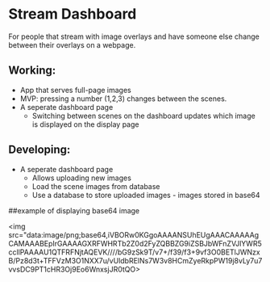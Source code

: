 # Stream Dashboard

For people that stream with image overlays and have someone else change between their overlays on a webpage.

## Working:
 * App that serves full-page images
 * MVP: pressing a number (1,2,3) changes between the scenes.
 * A seperate dashboard page
 	* Switching between scenes on the dashboard updates which image is displayed on the display page

## Developing:
 * A seperate dashboard page
 	* Allows uploading new images 
 	* Load the scene images from database
 	* Use a database to store uploaded images - images stored in base64

##example of displaying base64 image

<img src="data:image/png;base64,iVBORw0KGgoAAAANSUhEUgAAACAAAAAgCAMAAABEpIrGAAAAGXRFWHRTb2Z0d2FyZQBBZG9iZSBJbWFnZVJlYWR5ccllPAAAAU1QTFRFNjtAQEVK////bG9zSk9T/v7+/f39/f3+9vf3O0BETlJWNzxB/Pz8d3t+TFFVzM3O1NXX7u/vUldbRElNs7W3v8HCmZyeRkpPW19j8vLy7u7vvsDC9PT1cHR3Oj9Eo6WnxsjJR0tQO>
